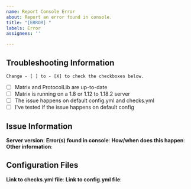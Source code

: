 ```yaml
---
name: Report Console Error
about: Report an error found in console.
title: "[ERROR] "
labels: Error
assignees: ''

---
```


## Troubleshooting Information
`Change - [ ] to - [X] to check the checkboxes below.`
- [ ] Matrix and ProtocolLib are up-to-date
- [ ] Matrix is running on a 1.8 or 1.12 to 1.18.2 server
- [ ] The issue happens on default config.yml and checks.yml
- [ ] I've tested if the issue happens on default config

## Issue Information
**Server version**: 
**Error(s) found in console**: 
**How/when does this happen**: 
**Other information**: 

## Configuration Files
**Link to checks.yml file**: 
**Link to config.yml file**:
